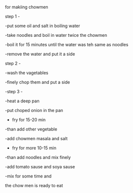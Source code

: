 for makiing chowmen

step 1 -

-put some oil and salt in boiling water

-take noodles and boil in water twice the chowmen

-boil it for 15 minutes until the water was teh same as noodles

-remove the water and put it a side

step 2 -

-wash the vagetables 

-finely chop them and put a side

-step 3 - 
 
-heat a deep pan 

-put choped onion in the pan 

- fry for 15-20 min 

-than add other vegetable

-add chowmen masala and salt 

- fry for more 10-15 min

-than add noodles and mix finely 

-add tomato sause and soya sause 

-mix for some time and


the chow men is ready to eat 


